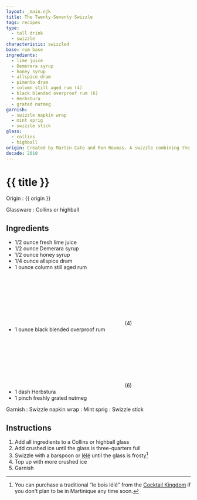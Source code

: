 ```yaml
---
layout: _main.njk
title: The Twenty-Seventy Swizzle
tags: recipes
type:
  - tall drink
  - swizzle
characteristic: swizzled
base: rum base
ingredients:
  - lime juice
  - Demerara syrup
  - honey syrup
  - allspice dram
  - pimento dram
  - column still aged rum (4)
  - black blended overproof rum (6)
  - Herbstura
  - grated nutmeg
garnish:
  - swizzle napkin wrap
  - mint sprig
  - swizzle stick
glass:
  - collins
  - highball
origin: Created by Martin Cate and Ron Roumas. A swizzle combining the best qualities of various classic swizzles. The name was inspired by the two rums Cate chose as best in the recipe&colon; Angostura 1919 and Lemon Hart 151.
decade: 2010
---
```


<!-- markdownlint-disable MD025 -->
# {{ title }}
<!-- markdownlint-disable MD025 -->

Origin
  : {{ origin }}

Glassware
  : Collins or highball

## Ingredients

* 1/2 ounce fresh lime juice
* 1/2 ounce Demerara syrup
* 1/2 ounce honey syrup
* 1/4 ounce allspice dram
* 1 ounce column still aged rum<icon-l space="1em"><span class="with-icon"><svg class="icon"><use href="/assets/images/icons/circle-4.svg#circle-4"></use></svg><span class="sr-only">(4)</span></span></icon-l>
* 1 ounce black blended overproof rum<icon-l space="1em"><span class="with-icon"><svg class="icon"><use href="/assets/images/icons/circle-6.svg#circle-6"></use></svg><span class="sr-only">(6)</span></span></icon-l>
* 1 dash Herbstura
* 1 pinch freshly grated nutmeg

Garnish
  : Swizzle napkin wrap
  : Mint sprig
  : Swizzle stick

## Instructions

1. Add all ingredients to a Collins or highball glass
2. Add crushed ice until the glass is three-quarters full
3. Swizzle with a barspoon or [lélé](https://www.uncommoncaribbean.com/martinique/uncommon-buy-le-bois-lele-the-authentic-caribbean-swizzle-stick/) until the glass is frosty[^1]
4. Top up with more crushed ice
5. Garnish

[^1]: You can purchase a traditional <q>le bois lélé</q> from the [Cocktail Kingdom](https://cocktailkingdom.com/products/swizzle-stick) if you don't plan to be in Martinique any time soon.
